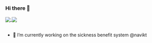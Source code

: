 ### Hi there 👋

<a href="https://github-readme-stats.vercel.app/api?username=sonhal&show_icons=true&theme=merko">
  <img align="center" src="https://github-readme-stats.vercel.app/api?username=sonhal&show_icons=true&theme=merko" />
</a>
<a href="https://github-readme-stats.vercel.app/api/top-langs/?username=sonhal&hide=jupyter%20notebook&theme=merko&layout=compact">
  <img align="center" src="https://github-readme-stats.vercel.app/api/top-langs/?username=sonhal&hide=jupyter%20notebook&theme=merko&layout=compact" />
</a>
<br><br>

- 🔭 I’m currently working on the sickness benefit system @navikt



<!--
**sonhal/sonhal** is a ✨ _special_ ✨ repository because its `README.md` (this file) appears on your GitHub profile.



Here are some ideas to get you started:

